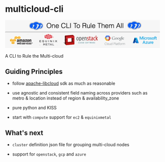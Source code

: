 # multicloud-cli

![banner](img/mcc-banner2.png)

A CLI to Rule the Multi-cloud


## Guiding Principles

  - follow [apache-libcloud](https://libcloud.apache.org) sdk as 
    much as reasonable

  - use agnostic and consistent field naming across providers such 
     as metro & location instead of region & availability_zone 

  - pure python and KISS

  - start with `compute` support for `ec2` & `equinixmetal`


## What's next

- `cluster` definition json file for grouping multi-cloud nodes

- support for `openstack`, `gcp` and `azure`

